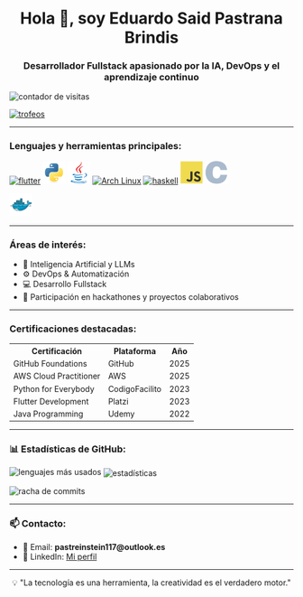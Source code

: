 <h1 align="center">Hola 👋, soy Eduardo Said Pastrana Brindis</h1>
<h3 align="center">Desarrollador Fullstack apasionado por la IA, DevOps y el aprendizaje continuo</h3>

<p align="left">
  <img src="https://komarev.com/ghpvc/?username=Pastranauwu&label=Visitas%20al%20perfil&color=0e75b6&style=flat" alt="contador de visitas" />
</p>

<p align="left">
  <a href="https://github.com/ryo-ma/github-profile-trophy">
    <img src="https://github-profile-trophy.vercel.app/?username=Pastranauwu&theme=onedark&margin-w=10&margin-h=10" alt="trofeos" />
  </a>
</p>

---

<h3 align="left">Lenguajes y herramientas principales:</h3>
<p align="left">
  <!-- Principales -->
  <a href="https://flutter.dev/" target="_blank" rel="noreferrer"><img src="https://www.vectorlogo.zone/logos/flutterio/flutterio-icon.svg" alt="flutter" width="40" height="40"/></a>
  <a href="https://www.python.org" target="_blank" rel="noreferrer"><img src="https://raw.githubusercontent.com/devicons/devicon/master/icons/python/python-original.svg" alt="python" width="40" height="40"/></a>
  <a href="https://www.java.com" target="_blank" rel="noreferrer"><img src="https://raw.githubusercontent.com/devicons/devicon/master/icons/java/java-original.svg" alt="java" width="40" height="40"/></a>
  <!-- Secundarios -->
<a href="https://www.archlinux.org/" target="_blank" rel="noreferrer"><img src="https://cdn.jsdelivr.net/gh/devicons/devicon/icons/archlinux/archlinux-original.svg" alt="Arch Linux" width="40" height="40"/></a>
  <a href="https://www.haskell.org/" target="_blank" rel="noreferrer"><img src="https://upload.wikimedia.org/wikipedia/commons/1/1c/Haskell-Logo.svg" alt="haskell" width="40" height="40"/></a>
  <a href="https://developer.mozilla.org/en-US/docs/Web/JavaScript" target="_blank" rel="noreferrer"><img src="https://raw.githubusercontent.com/devicons/devicon/master/icons/javascript/javascript-original.svg" alt="javascript" width="40" height="40"/></a>
  <a href="https://www.cprogramming.com/" target="_blank" rel="noreferrer"><img src="https://raw.githubusercontent.com/devicons/devicon/master/icons/c/c-original.svg" alt="c" width="40" height="40"/></a>
</p>
<a href="https://www.docker.com/" target="_blank" rel="noreferrer"><img src="https://raw.githubusercontent.com/devicons/devicon/master/icons/docker/docker-original.svg" alt="docker" width="40" height="40"/></a>

---

<h3 align="left">Áreas de interés:</h3>
<ul>
  <li>🧠 Inteligencia Artificial y LLMs</li>
  <li>⚙️ DevOps & Automatización</li>
  <li>💻 Desarrollo Fullstack</li>
  <li>🚀 Participación en hackathones y proyectos colaborativos</li>
</ul>

---

<h3 align="left">Certificaciones destacadas:</h3>

<table>
  <tr>
    <th>Certificación</th>
    <th>Plataforma</th>
    <th>Año</th>
  </tr>
  <tr>
    <td>GitHub Foundations</td>
    <td>GitHub</td>
    <td>2025</td>
  </tr>
  <tr>
    <td>AWS Cloud Practitioner</td>
    <td>AWS</td>
    <td>2025</td>
  </tr>
  <tr>
    <td>Python for Everybody</td>
    <td>CodigoFacilito</td>
    <td>2023</td>
  </tr>
  <tr>
    <td>Flutter Development</td>
    <td>Platzi</td>
    <td>2023</td>
  </tr>
  <tr>
    <td>Java Programming</td>
    <td>Udemy</td>
    <td>2022</td>
  </tr>
</table>

---

<h3 align="left">📊 Estadísticas de GitHub:</h3>

<p><img align="left" src="https://github-readme-stats.vercel.app/api/top-langs?username=Pastranauwu&show_icons=true&theme=dark&locale=es&layout=compact" alt="lenguajes más usados" /></p>

<p>&nbsp;<img align="center" src="https://github-readme-stats.vercel.app/api?username=Pastranauwu&show_icons=true&theme=dark&locale=es" alt="estadísticas" /></p>

<p><img align="center" src="https://github-readme-streak-stats.herokuapp.com/?user=Pastranauwu&theme=dark" alt="racha de commits" /></p>

---

<h3 align="left">📫 Contacto:</h3>
<ul>
  <li>📧 Email: <b>pastreinstein117@outlook.es</b></li>
  <li>💼 LinkedIn: <a href="https://www.linkedin.com/in/eduardo-said-pastrana-702379217/" target="_blank">Mi perfil</a></li>
</ul>

---

<p align="center">💡 "La tecnología es una herramienta, la creatividad es el verdadero motor."</p>

